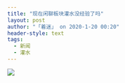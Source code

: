 ```yaml
---
title: "现在闲聊板块灌水没经验了吗"
layout: post
author: "「着迷」 on 2020-1-20 00:20"
header-style: text
tags:
  - 新闻
  - 灌水
---
```


<head></head>
<body>
 <img src="https://bbs.boniu123.cc/static/image/smiley/4yangcong/16.gif" smilieid="450">
 <br>
</body>


